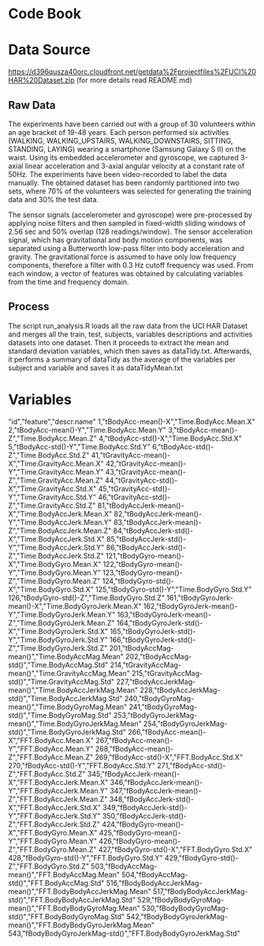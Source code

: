 # Code Book

# Data Source

https://d396qusza40orc.cloudfront.net/getdata%2Fprojectfiles%2FUCI%20HAR%20Dataset.zip 
(for more details read README.md)

## Raw Data
The experiments have been carried out with a group of 30 volunteers within an age bracket of 19-48 years. Each person performed six activities (WALKING, WALKING_UPSTAIRS, WALKING_DOWNSTAIRS, SITTING, STANDING, LAYING) wearing a smartphone (Samsung Galaxy S II) on the waist. Using its embedded accelerometer and gyroscope, we captured 3-axial linear acceleration and 3-axial angular velocity at a constant rate of 50Hz. The experiments have been video-recorded to label the data manually. The obtained dataset has been randomly partitioned into two sets, where 70% of the volunteers was selected for generating the training data and 30% the test data. 

The sensor signals (accelerometer and gyroscope) were pre-processed by applying noise filters and then sampled in fixed-width sliding windows of 2.56 sec and 50% overlap (128 readings/window). The sensor acceleration signal, which has gravitational and body motion components, was separated using a Butterworth low-pass filter into body acceleration and gravity. The gravitational force is assumed to have only low frequency components, therefore a filter with 0.3 Hz cutoff frequency was used. From each window, a vector of features was obtained by calculating variables from the time and frequency domain.

## Process
The script run_analysis.R loads all the raw data from the UCI HAR Dataset and merges all the train, test, subjects, variables descriptions and activities datasets into one dataset. Then it proceeds to extract the mean and standard deviation variables, which then saves as dataTidy.txt.
Afterwards, it performs a summary of dataTidy as the average of the variables per subject and variable and saves it as dataTidyMean.txt

# Variables
"id","feature","descr.name"
1,"tBodyAcc-mean()-X","Time.BodyAcc.Mean.X"
2,"tBodyAcc-mean()-Y","Time.BodyAcc.Mean.Y"
3,"tBodyAcc-mean()-Z","Time.BodyAcc.Mean.Z"
4,"tBodyAcc-std()-X","Time.BodyAcc.Std.X"
5,"tBodyAcc-std()-Y","Time.BodyAcc.Std.Y"
6,"tBodyAcc-std()-Z","Time.BodyAcc.Std.Z"
41,"tGravityAcc-mean()-X","Time.GravityAcc.Mean.X"
42,"tGravityAcc-mean()-Y","Time.GravityAcc.Mean.Y"
43,"tGravityAcc-mean()-Z","Time.GravityAcc.Mean.Z"
44,"tGravityAcc-std()-X","Time.GravityAcc.Std.X"
45,"tGravityAcc-std()-Y","Time.GravityAcc.Std.Y"
46,"tGravityAcc-std()-Z","Time.GravityAcc.Std.Z"
81,"tBodyAccJerk-mean()-X","Time.BodyAccJerk.Mean.X"
82,"tBodyAccJerk-mean()-Y","Time.BodyAccJerk.Mean.Y"
83,"tBodyAccJerk-mean()-Z","Time.BodyAccJerk.Mean.Z"
84,"tBodyAccJerk-std()-X","Time.BodyAccJerk.Std.X"
85,"tBodyAccJerk-std()-Y","Time.BodyAccJerk.Std.Y"
86,"tBodyAccJerk-std()-Z","Time.BodyAccJerk.Std.Z"
121,"tBodyGyro-mean()-X","Time.BodyGyro.Mean.X"
122,"tBodyGyro-mean()-Y","Time.BodyGyro.Mean.Y"
123,"tBodyGyro-mean()-Z","Time.BodyGyro.Mean.Z"
124,"tBodyGyro-std()-X","Time.BodyGyro.Std.X"
125,"tBodyGyro-std()-Y","Time.BodyGyro.Std.Y"
126,"tBodyGyro-std()-Z","Time.BodyGyro.Std.Z"
161,"tBodyGyroJerk-mean()-X","Time.BodyGyroJerk.Mean.X"
162,"tBodyGyroJerk-mean()-Y","Time.BodyGyroJerk.Mean.Y"
163,"tBodyGyroJerk-mean()-Z","Time.BodyGyroJerk.Mean.Z"
164,"tBodyGyroJerk-std()-X","Time.BodyGyroJerk.Std.X"
165,"tBodyGyroJerk-std()-Y","Time.BodyGyroJerk.Std.Y"
166,"tBodyGyroJerk-std()-Z","Time.BodyGyroJerk.Std.Z"
201,"tBodyAccMag-mean()","Time.BodyAccMag.Mean"
202,"tBodyAccMag-std()","Time.BodyAccMag.Std"
214,"tGravityAccMag-mean()","Time.GravityAccMag.Mean"
215,"tGravityAccMag-std()","Time.GravityAccMag.Std"
227,"tBodyAccJerkMag-mean()","Time.BodyAccJerkMag.Mean"
228,"tBodyAccJerkMag-std()","Time.BodyAccJerkMag.Std"
240,"tBodyGyroMag-mean()","Time.BodyGyroMag.Mean"
241,"tBodyGyroMag-std()","Time.BodyGyroMag.Std"
253,"tBodyGyroJerkMag-mean()","Time.BodyGyroJerkMag.Mean"
254,"tBodyGyroJerkMag-std()","Time.BodyGyroJerkMag.Std"
266,"fBodyAcc-mean()-X","FFT.BodyAcc.Mean.X"
267,"fBodyAcc-mean()-Y","FFT.BodyAcc.Mean.Y"
268,"fBodyAcc-mean()-Z","FFT.BodyAcc.Mean.Z"
269,"fBodyAcc-std()-X","FFT.BodyAcc.Std.X"
270,"fBodyAcc-std()-Y","FFT.BodyAcc.Std.Y"
271,"fBodyAcc-std()-Z","FFT.BodyAcc.Std.Z"
345,"fBodyAccJerk-mean()-X","FFT.BodyAccJerk.Mean.X"
346,"fBodyAccJerk-mean()-Y","FFT.BodyAccJerk.Mean.Y"
347,"fBodyAccJerk-mean()-Z","FFT.BodyAccJerk.Mean.Z"
348,"fBodyAccJerk-std()-X","FFT.BodyAccJerk.Std.X"
349,"fBodyAccJerk-std()-Y","FFT.BodyAccJerk.Std.Y"
350,"fBodyAccJerk-std()-Z","FFT.BodyAccJerk.Std.Z"
424,"fBodyGyro-mean()-X","FFT.BodyGyro.Mean.X"
425,"fBodyGyro-mean()-Y","FFT.BodyGyro.Mean.Y"
426,"fBodyGyro-mean()-Z","FFT.BodyGyro.Mean.Z"
427,"fBodyGyro-std()-X","FFT.BodyGyro.Std.X"
428,"fBodyGyro-std()-Y","FFT.BodyGyro.Std.Y"
429,"fBodyGyro-std()-Z","FFT.BodyGyro.Std.Z"
503,"fBodyAccMag-mean()","FFT.BodyAccMag.Mean"
504,"fBodyAccMag-std()","FFT.BodyAccMag.Std"
516,"fBodyBodyAccJerkMag-mean()","FFT.BodyBodyAccJerkMag.Mean"
517,"fBodyBodyAccJerkMag-std()","FFT.BodyBodyAccJerkMag.Std"
529,"fBodyBodyGyroMag-mean()","FFT.BodyBodyGyroMag.Mean"
530,"fBodyBodyGyroMag-std()","FFT.BodyBodyGyroMag.Std"
542,"fBodyBodyGyroJerkMag-mean()","FFT.BodyBodyGyroJerkMag.Mean"
543,"fBodyBodyGyroJerkMag-std()","FFT.BodyBodyGyroJerkMag.Std"
